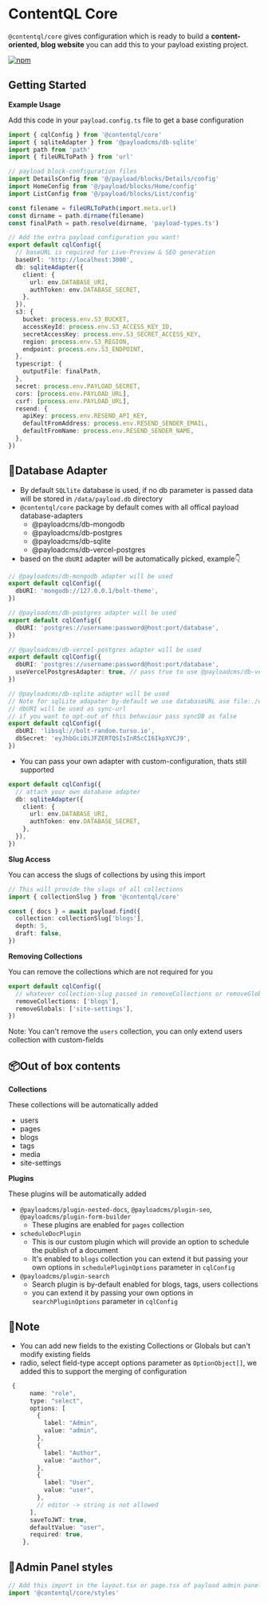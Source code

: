 # ContentQL Core

`@contentql/core` gives configuration which is ready to build a
**content-oriented, blog website** you can add this to your payload existing
project.

<a href="https://www.npmjs.com/package/@contentql/core"><img alt="npm" src="https://img.shields.io/npm/v/@contentql/core?style=flat-square" /></a>

## Getting Started

**Example Usage**

Add this code in your `payload.config.ts` file to get a base configuration

```ts
import { cqlConfig } from '@contentql/core'
import { sqliteAdapter } from '@payloadcms/db-sqlite'
import path from 'path'
import { fileURLToPath } from 'url'

// payload block-configuration files
import DetailsConfig from '@/payload/blocks/Details/config'
import HomeConfig from '@/payload/blocks/Home/config'
import ListConfig from '@/payload/blocks/List/config'

const filename = fileURLToPath(import.meta.url)
const dirname = path.dirname(filename)
const finalPath = path.resolve(dirname, 'payload-types.ts')

// Add the extra payload configuration you want!
export default cqlConfig({
  // baseURL is required for Live-Preview & SEO generation
  baseUrl: 'http://localhost:3000',
  db: sqliteAdapter({
    client: {
      url: env.DATABASE_URI,
      authToken: env.DATABASE_SECRET,
    },
  }),
  s3: {
    bucket: process.env.S3_BUCKET,
    accessKeyId: process.env.S3_ACCESS_KEY_ID,
    secretAccessKey: process.env.S3_SECRET_ACCESS_KEY,
    region: process.env.S3_REGION,
    endpoint: process.env.S3_ENDPOINT,
  },
  typescript: {
    outputFile: finalPath,
  },
  secret: process.env.PAYLOAD_SECRET,
  cors: [process.env.PAYLOAD_URL],
  csrf: [process.env.PAYLOAD_URL],
  resend: {
    apiKey: process.env.RESEND_API_KEY,
    defaultFromAddress: process.env.RESEND_SENDER_EMAIL,
    defaultFromName: process.env.RESEND_SENDER_NAME,
  },
})
```

## 🔋️Database Adapter

- By default `SQLlite` database is used, if no db parameter is passed data will
  be stored in `/data/payload.db` directory
- `@contentql/core` package by default comes with all offical payload
  database-adapters
  - @payloadcms/db-mongodb
  - @payloadcms/db-postgres
  - @payloadcms/db-sqlite
  - @payloadcms/db-vercel-postgres
- based on the `dbURI` adapter will be automatically picked, example👇

```typescript
// @payloadcms/db-mongodb adapter will be used
export default cqlConfig({
  dbURI: 'mongodb://127.0.0.1/bolt-theme',
})

// @payloadcms/db-postgres adapter will be used
export default cqlConfig({
  dbURI: 'postgres://username:password@host:port/database',
})

// @payloadcms/db-vercel-postgres adapter will be used
export default cqlConfig({
  dbURI: 'postgres://username:password@host:port/database',
  useVercelPostgresAdapter: true, // pass true to use @payloadcms/db-vercel-postgres adapter
})

// @payloadcms/db-sqlite adapter will be used
// Note for sqlLite adapater by-default we use databaseURL ase file:./data/payload.db
// dbURI will be used as sync-url
// if you want to opt-out of this behaviour pass syncDB as false
export default cqlConfig({
  dbURI: 'libsql://bolt-random.turso.io',
  dbSecret: 'eyJhbGciOiJFZERTQSIsInR5cCI6IkpXVCJ9',
})
```

- You can pass your own adapter with custom-configuration, thats still supported

```typescript
export default cqlConfig({
  // attach your own database adapter
  db: sqliteAdapter({
    client: {
      url: env.DATABASE_URI,
      authToken: env.DATABASE_SECRET,
    },
  }),
})
```

**Slug Access**

You can access the slugs of collections by using this import

```ts
// This will provide the slugs of all collections
import { collectionSlug } from '@contentql/core'

const { docs } = await payload.find({
  collection: collectionSlug['blogs'],
  depth: 5,
  draft: false,
})
```

**Removing Collections**

You can remove the collections which are not required for you

```ts
export default cqlConfig({
  // whatever collection-slug passed in removeCollections or removeGlobals will be removed
  removeCollections: ['blogs'],
  removeGlobals: ['site-settings'],
})
```

Note: You can't remove the `users` collection, you can only extend users
collection with custom-fields

## 📦Out of box contents

**Collections**

These collections will be automatically added

- users
- pages
- blogs
- tags
- media
- site-settings

**Plugins**

These plugins will be automatically added

- `@payloadcms/plugin-nested-docs`, `@payloadcms/plugin-seo`,
  `@payloadcms/plugin-form-builder`
  - These plugins are enabled for `pages` collection
- `scheduleDocPlugin`
  - This is our custom plugin which will provide an option to schedule the
    publish of a document
  - It's enabled to `blogs` collection you can extend it but passing your own
    options in `schedulePluginOptions` parameter in `cqlConfig`
- `@payloadcms/plugin-search`
  - Search plugin is by-default enabled for blogs, tags, users collections
  - you can extend it by passing your own options in `searchPluginOptions`
    parameter in `cqlConfig`

## 📔Note

- You can add new fields to the existing Collections or Globals but can't modify
  existing fields
- radio, select field-type accept options parameter as `OptionObject[]`, we
  added this to support the merging of configuration

```ts
 {
      name: "role",
      type: "select",
      options: [
        {
          label: "Admin",
          value: "admin",
        },
        {
          label: "Author",
          value: "author",
        },
        {
          label: "User",
          value: "user",
        },
        // editor -> ️️string is not allowed
      ],
      saveToJWT: true,
      defaultValue: "user",
      required: true,
    },
```

## 💅Admin Panel styles

```ts
// Add this import in the layout.tsx or page.tsx of payload admin panel
import '@contentql/core/styles'
```

